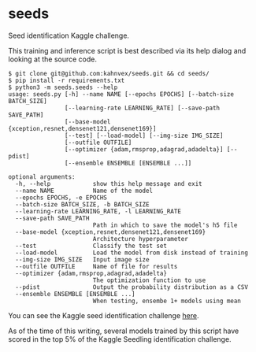 # seeds

Seed identification Kaggle challenge.

This training and inference script is best described via its help
dialog and looking at the source code.

```
$ git clone git@github.com:kahnvex/seeds.git && cd seeds/
$ pip install -r requirements.txt
$ python3 -m seeds.seeds --help
usage: seeds.py [-h] --name NAME [--epochs EPOCHS] [--batch-size BATCH_SIZE]
                [--learning-rate LEARNING_RATE] [--save-path SAVE_PATH]
                [--base-model {xception,resnet,densenet121,densenet169}]
                [--test] [--load-model] [--img-size IMG_SIZE]
                [--outfile OUTFILE]
                [--optimizer {adam,rmsprop,adagrad,adadelta}] [--pdist]
                [--ensemble ENSEMBLE [ENSEMBLE ...]]

optional arguments:
  -h, --help            show this help message and exit
  --name NAME           Name of the model
  --epochs EPOCHS, -e EPOCHS
  --batch-size BATCH_SIZE, -b BATCH_SIZE
  --learning-rate LEARNING_RATE, -l LEARNING_RATE
  --save-path SAVE_PATH
                        Path in which to save the model's h5 file
  --base-model {xception,resnet,densenet121,densenet169}
                        Architecture hyperparameter
  --test                Classify the test set
  --load-model          Load the model from disk instead of training
  --img-size IMG_SIZE   Input image size
  --outfile OUTFILE     Name of file for results
  --optimizer {adam,rmsprop,adagrad,adadelta}
                        The optimization function to use
  --pdist               Output the probability distribution as a CSV
  --ensemble ENSEMBLE [ENSEMBLE ...]
                        When testing, ensembe 1+ models using mean
```

You can see the Kaggle seed identification challenge [here](https://www.kaggle.com/c/plant-seedlings-classification).

As of the time of this writing, several models trained by this script
have scored in the top 5% of the Kaggle Seedling identification challenge.
